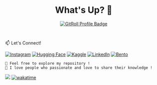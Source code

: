 <div align="center">

# What's Up? 👋

<!--<img align="center" src="https://github.com/microhum/microhum/blob/main/Meme/anonymous-anonymous-bites-back.gif"/>-->

<a href="https://gitroll.io/profile/uHL45fKcg1MPTLZj7PfBL9jf0pgc2" target="_blank"><img src="https://gitroll.io/api/badges/profiles/v1/uHL45fKcg1MPTLZj7PfBL9jf0pgc2?theme=light" alt="GitRoll Profile Badge"/></a>

<!-- Connect -->
<div align="left">
  <div style="padding-top: 30px;">📫 Let's Connect!</div>


<div>
    
  [![Instagram](https://img.shields.io/badge/Instagram-FF0069.svg?style=for-the-badge&logo=Instagram&logoColor=white)](https://www.instagram.com/pianfff)
  [![Hugging Face](https://img.shields.io/badge/Hugging%20Face-FFD21E.svg?style=for-the-badge&logo=Hugging-Face&logoColor=black)](https://huggingface.co/microhum/)
  [![Kaggle](https://img.shields.io/badge/Kaggle-20BEFF.svg?style=for-the-badge&logo=Kaggle&logoColor=white)](https://www.kaggle.com/microhum/)
  [![LinkedIn](https://img.shields.io/badge/Linkedin-004088.svg?style=for-the-badge&logo=Linkedin&logoColor=white)](https://www.linkedin.com/in/gunteed/)
  [![Bento](https://img.shields.io/badge/Bento-768CFF.svg?style=for-the-badge&logo=Bento&logoColor=white)](https://bento.me/microhum)
  </div>
</div>
</div>

    👀 Feel free to explore my repository !
    💬 I love people who passionate and love to share their knowledge !
    
![](https://komarev.com/ghpvc/?username=microhum)
[![wakatime](https://wakatime.com/badge/user/8aef446c-e74d-4a10-9f3e-7d0f2815bd51.svg)](https://wakatime.com/@8aef446c-e74d-4a10-9f3e-7d0f2815bd51)
